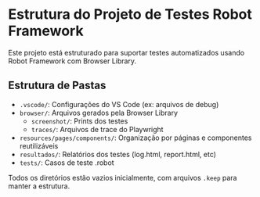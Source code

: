 # Estrutura do Projeto de Testes Robot Framework

Este projeto está estruturado para suportar testes automatizados usando Robot Framework com Browser Library.

## Estrutura de Pastas

- `.vscode/`: Configurações do VS Code (ex: arquivos de debug)
- `browser/`: Arquivos gerados pela Browser Library
  - `screenshot/`: Prints dos testes
  - `traces/`: Arquivos de trace do Playwright
- `resources/pages/components/`: Organização por páginas e componentes reutilizáveis
- `resultados/`: Relatórios dos testes (log.html, report.html, etc)
- `tests/`: Casos de teste .robot

Todos os diretórios estão vazios inicialmente, com arquivos `.keep` para manter a estrutura.
